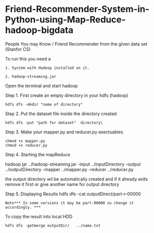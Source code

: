 # Friend-Recommender-System-in-Python-using-Map-Reduce-hadoop-bigdata

People You may Know / Friend Recommender from the given data set (Stanfor CS)

To run this you need a 

	1. System with Hadoop installed on it.

	2. hadoop-streaming.jar 

Open the terminal and start hadoop

Step 1. First create an empty directory in your hdfs (hadoop)

	hdfs dfs -mkdir "name of directory"

Step 2. Put the dataset file inside the directory created

	hdfs dfs -put "path for dataset"  directory\

Step 3. Make your mapper.py and reducer.py exectuables

	chmod +x mapper.py
	chmod +x reducer.py

Step 4. Starting the mapReduce 

hadoop jar ../hadoop-streaming.jar -input ../inputDirectory -output ../outputDirectory -mapper ../mapper.py -reducer ../reducer.py

the output directory wil be automatically created and if it already exits remove it first or give another name for output directory

Step 5. Displaying Results
	hdfs dfs -cat outputDirect/part-r-00000     

	Note*** In some versions it may be part-00000 so change it accordingly. ***

To copy the result into local HDD 

	hdfs dfs -getmerge outputDir/   ../name.txt
